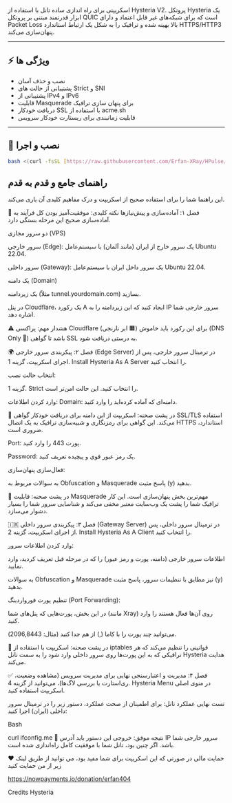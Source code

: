 اسکریپتی برای راه اندازی ساده تانل با استفاده از Hysteria V2.
پروتکل Hysteria یک ابزار قدرتمند مبتنی بر پروتکل QUIC است که برای شبکه‌های غیر قابل اعتماد و دارای Packet Loss بالا بهینه شده و ترافیک را به شکل یک ارتباط استاندارد HTTPS/HTTP3 پنهان‌سازی می‌کند.

---

## ⚡️ ویژگی ها

* نصب و حذف آسان
* پشتیبانی از حالت های Strict و SNI
* پشتیبانی از IPv4 و IPv6
* قابلیت Masquerade برای پنهان سازی ترافیک
* دریافت خودکار SSL با استفاده از acme.sh
* قابلیت زمانبندی برای ریستارت خودکار سرویس

---

## 🚀 نصب و اجرا

```bash
bash <(curl -fsSL [https://raw.githubusercontent.com/Erfan-XRay/HPulse/main/HPulse.sh](https://raw.githubusercontent.com/Erfan-XRay/HPulse/main/HPulse.sh))
```


## راهنمای جامع و قدم به قدم
این راهنما شما را برای استفاده صحیح از اسکریپت و درک مفاهیم کلیدی آن یاری می‌کند.

🎯 فصل ۱: آماده‌سازی و پیش‌نیازها
نکته کلیدی: موفقیت‌آمیز بودن کل فرآیند به آماده‌سازی صحیح این مرحله بستگی دارد.

دو سرور مجازی (VPS)

سرور خارجی (Edge): یک سرور خارج از ایران (مانند آلمان) با سیستم‌عامل Ubuntu 22.04.

سرور داخلی (Gateway): یک سرور داخل ایران با سیستم‌عامل Ubuntu 22.04.


یک دامنه (Domain)

یک زیردامنه (مثلاً tunnel.yourdomain.com) بسازید.

در پنل Cloudflare، یک رکورد A ایجاد کنید که این زیردامنه را به IP سرور خارجی شما اشاره دهد.

⚠️ هشدار مهم: پراکسی Cloudflare (ابر نارنجی 🟧) برای این رکورد باید خاموش (DNS Only 🩶) باشد تا گواهی SSL به درستی دریافت شود.


🌍 فصل ۲: پیکربندی سرور خارجی (Edge Server)
در ترمینال سرور خارجی، پس از اجرای اسکریپت، گزینه 1. Install Hysteria As A Server را انتخاب کنید.

انتخاب حالت نصب:

گزینه 1. Strict را انتخاب کنید. این حالت امن‌تر است.


وارد کردن اطلاعات:
Domain: دامنه‌ای که آماده کرده‌اید را وارد کنید.

🧠 در پشت صحنه: اسکریپت از این دامنه برای دریافت خودکار گواهی SSL/TLS استفاده می‌کند. این گواهی برای رمزنگاری و شبیه‌سازی ترافیک به یک اتصال HTTPS استاندارد، ضروری است.

Port: پورت 443 را وارد کنید.

Password: یک رمز عبور قوی و پیچیده تعریف کنید.

فعال‌سازی پنهان‌سازی:

به سوالات مربوط به Obfuscation و Masquerade پاسخ مثبت (y) بدهید.

🧠 در پشت صحنه: قابلیت Masquerade مهم‌ترین بخش پنهان‌سازی است. این کار ترافیک شما را پشت یک وب‌سایت معتبر مخفی می‌کند و شناسایی سرور شما را بسیار دشوار می‌سازد.

🇮🇷 فصل ۳: پیکربندی سرور داخلی (Gateway Server)
در ترمینال سرور داخلی، پس از اجرای اسکریپت، گزینه 2. Install Hysteria As A Client را انتخاب کنید.

وارد کردن اطلاعات سرور:

اطلاعات سرور خارجی (دامنه، پورت و رمز عبور) را که در مرحله قبل تعریف کردید، وارد نمایید.

به سوالات Obfuscation و Masquerade نیز مطابق با تنظیمات سرور، پاسخ مثبت (y) بدهید.

تنظیم پورت فورواردینگ (Port Forwarding):

در این بخش، پورت‌هایی که پنل‌های شما (مانند Xray) روی آن‌ها فعال هستند را وارد کنید.

می‌توانید چند پورت را با کاما (,) از هم جدا کنید (مثال: 2096,8443).

🧠 در پشت صحنه: اسکریپت با استفاده از iptables قوانینی را تنظیم می‌کند که هر ترافیکی که به این پورت‌ها روی سرور داخلی وارد شود را به سمت تانل Hysteria هدایت می‌کند.

✅ فصل ۴: مدیریت و اعتبارسنجی نهایی
برای مدیریت سرویس (مشاهده وضعیت، ری‌استارت یا بررسی لاگ‌ها)، می‌توانید از گزینه 4. Hysteria Menu در منوی اصلی اسکریپت استفاده کنید.

تست نهایی عملکرد تانل:
برای اطمینان از صحت عملکرد، دستور زیر را در ترمینال سرور داخلی (ایران) اجرا کنید:

Bash

curl ifconfig.me
🎉 نتیجه موفق: خروجی این دستور باید آدرس IP سرور خارجی شما باشد. اگر چنین بود، تانل شما با موفقیت کامل راه‌اندازی شده است.

❤️ حمایت مالی
در صورتی که این اسکریپت برای شما مفید بود، می توانید از طریق لینک زیر از من حمایت کنید

https://nowpayments.io/donation/erfan404

Credits
Hysteria
